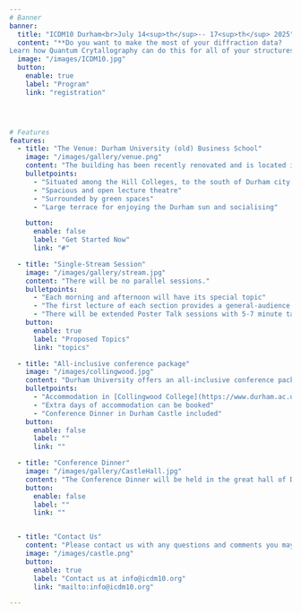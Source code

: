 ```yaml
---
# Banner
banner:
  title: "ICDM10 Durham<br>July 14<sup>th</sup>-- 17<sup>th</sup> 2025"
  content: "**Do you want to make the most of your diffraction data?
Learn how Quantum Crytallography can do this for all of your structures! The International Charge Density Meeting will be held in Durham, UK in July 2025.**"
  image: "/images/ICDM10.jpg"
  button:
    enable: true
    label: "Program"
    link: "registration"




# Features
features:
  - title: "The Venue: Durham University (old) Business School"
    image: "/images/gallery/venue.png"
    content: "The building has been recently renovated and is located in green surroundings"
    bulletpoints:
      - "Situated among the Hill Colleges, to the south of Durham city centre"
      - "Spacious and open lecture theatre"
      - "Surrounded by green spaces"
      - "Large terrace for enjoying the Durham sun and socialising"

    button:
      enable: false
      label: "Get Started Now"
      link: "#"

  - title: "Single-Stream Session"
    image: "/images/gallery/stream.jpg"
    content: "There will be no parallel sessions."
    bulletpoints:
      - "Each morning and afternoon will have its special topic"
      - "The first lecture of each section provides a general-audience introduction to the topic"
      - "There will be extended Poster Talk sessions with 5-7 minute talks"
    button:
      enable: true
      label: "Proposed Topics"
      link: "topics"  

  - title: "All-inclusive conference package"
    image: "/images/collingwood.jpg"
    content: "Durham University offers an all-inclusive conference package at competitive rates. Accommodation, breakfast, tea/coffee, and lunch will all be included in the conference fee."
    bulletpoints:
      - "Accommodation in [Collingwood College](https://www.durham.ac.uk/colleges-and-student-experience/colleges/collingwood/), near the conference venue"
      - "Extra days of accommodation can be booked"
      - "Conference Dinner in Durham Castle included"
    button:
      enable: false
      label: ""
      link: ""

  - title: "Conference Dinner"
    image: "/images/gallery/CastleHall.jpg"
    content: "The Conference Dinner will be held in the great hall of Durham Castle"
    button:
      enable: false
      label: ""
      link: ""


  - title: "Contact Us"
    content: "Please contact us with any questions and comments you may have."
    image: "/images/castle.png"
    button:
      enable: true
      label: "Contact us at info@icdm10.org"
      link: "mailto:info@icdm10.org"

---
```

